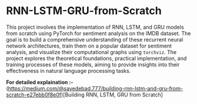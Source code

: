 # RNN-LSTM-GRU-from-Scratch
This project involves the implementation of RNN, LSTM, and GRU models from scratch using PyTorch for sentiment analysis on the IMDB dataset. The goal is to build a comprehensive understanding of these recurrent neural network architectures, train them on a popular dataset for sentiment analysis, and visualize their computational graphs using `torchviz`. The project explores the theoretical foundations, practical implementation, and training processes of these models, aiming to provide insights into their effectiveness in natural language processing tasks.

**For detailed explaination :-** (https://medium.com/@sayedebad.777/building-rnn-lstm-and-gru-from-scratch-e27ebb0f8e0f)[Building RNN, LSTM, GRU from Scratch]
